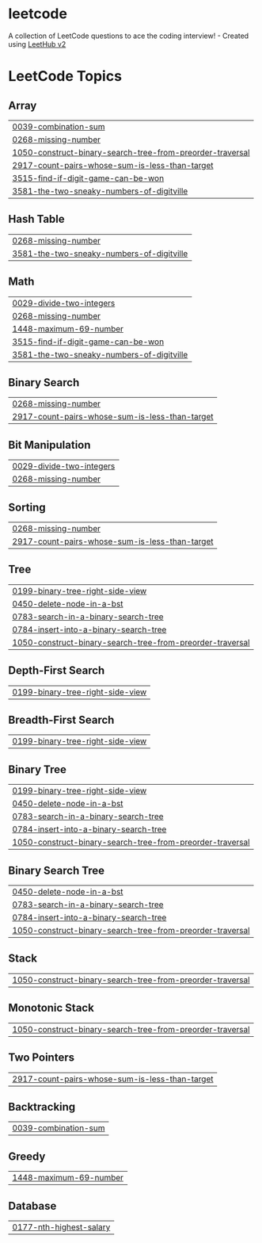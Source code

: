 # leetcode
A collection of LeetCode questions to ace the coding interview! - Created using [LeetHub v2](https://github.com/arunbhardwaj/LeetHub-2.0)

<!---LeetCode Topics Start-->
# LeetCode Topics
## Array
|  |
| ------- |
| [0039-combination-sum](https://github.com/Its-soul/leetcode/tree/master/0039-combination-sum) |
| [0268-missing-number](https://github.com/Its-soul/leetcode/tree/master/0268-missing-number) |
| [1050-construct-binary-search-tree-from-preorder-traversal](https://github.com/Its-soul/leetcode/tree/master/1050-construct-binary-search-tree-from-preorder-traversal) |
| [2917-count-pairs-whose-sum-is-less-than-target](https://github.com/Its-soul/leetcode/tree/master/2917-count-pairs-whose-sum-is-less-than-target) |
| [3515-find-if-digit-game-can-be-won](https://github.com/Its-soul/leetcode/tree/master/3515-find-if-digit-game-can-be-won) |
| [3581-the-two-sneaky-numbers-of-digitville](https://github.com/Its-soul/leetcode/tree/master/3581-the-two-sneaky-numbers-of-digitville) |
## Hash Table
|  |
| ------- |
| [0268-missing-number](https://github.com/Its-soul/leetcode/tree/master/0268-missing-number) |
| [3581-the-two-sneaky-numbers-of-digitville](https://github.com/Its-soul/leetcode/tree/master/3581-the-two-sneaky-numbers-of-digitville) |
## Math
|  |
| ------- |
| [0029-divide-two-integers](https://github.com/Its-soul/leetcode/tree/master/0029-divide-two-integers) |
| [0268-missing-number](https://github.com/Its-soul/leetcode/tree/master/0268-missing-number) |
| [1448-maximum-69-number](https://github.com/Its-soul/leetcode/tree/master/1448-maximum-69-number) |
| [3515-find-if-digit-game-can-be-won](https://github.com/Its-soul/leetcode/tree/master/3515-find-if-digit-game-can-be-won) |
| [3581-the-two-sneaky-numbers-of-digitville](https://github.com/Its-soul/leetcode/tree/master/3581-the-two-sneaky-numbers-of-digitville) |
## Binary Search
|  |
| ------- |
| [0268-missing-number](https://github.com/Its-soul/leetcode/tree/master/0268-missing-number) |
| [2917-count-pairs-whose-sum-is-less-than-target](https://github.com/Its-soul/leetcode/tree/master/2917-count-pairs-whose-sum-is-less-than-target) |
## Bit Manipulation
|  |
| ------- |
| [0029-divide-two-integers](https://github.com/Its-soul/leetcode/tree/master/0029-divide-two-integers) |
| [0268-missing-number](https://github.com/Its-soul/leetcode/tree/master/0268-missing-number) |
## Sorting
|  |
| ------- |
| [0268-missing-number](https://github.com/Its-soul/leetcode/tree/master/0268-missing-number) |
| [2917-count-pairs-whose-sum-is-less-than-target](https://github.com/Its-soul/leetcode/tree/master/2917-count-pairs-whose-sum-is-less-than-target) |
## Tree
|  |
| ------- |
| [0199-binary-tree-right-side-view](https://github.com/Its-soul/leetcode/tree/master/0199-binary-tree-right-side-view) |
| [0450-delete-node-in-a-bst](https://github.com/Its-soul/leetcode/tree/master/0450-delete-node-in-a-bst) |
| [0783-search-in-a-binary-search-tree](https://github.com/Its-soul/leetcode/tree/master/0783-search-in-a-binary-search-tree) |
| [0784-insert-into-a-binary-search-tree](https://github.com/Its-soul/leetcode/tree/master/0784-insert-into-a-binary-search-tree) |
| [1050-construct-binary-search-tree-from-preorder-traversal](https://github.com/Its-soul/leetcode/tree/master/1050-construct-binary-search-tree-from-preorder-traversal) |
## Depth-First Search
|  |
| ------- |
| [0199-binary-tree-right-side-view](https://github.com/Its-soul/leetcode/tree/master/0199-binary-tree-right-side-view) |
## Breadth-First Search
|  |
| ------- |
| [0199-binary-tree-right-side-view](https://github.com/Its-soul/leetcode/tree/master/0199-binary-tree-right-side-view) |
## Binary Tree
|  |
| ------- |
| [0199-binary-tree-right-side-view](https://github.com/Its-soul/leetcode/tree/master/0199-binary-tree-right-side-view) |
| [0450-delete-node-in-a-bst](https://github.com/Its-soul/leetcode/tree/master/0450-delete-node-in-a-bst) |
| [0783-search-in-a-binary-search-tree](https://github.com/Its-soul/leetcode/tree/master/0783-search-in-a-binary-search-tree) |
| [0784-insert-into-a-binary-search-tree](https://github.com/Its-soul/leetcode/tree/master/0784-insert-into-a-binary-search-tree) |
| [1050-construct-binary-search-tree-from-preorder-traversal](https://github.com/Its-soul/leetcode/tree/master/1050-construct-binary-search-tree-from-preorder-traversal) |
## Binary Search Tree
|  |
| ------- |
| [0450-delete-node-in-a-bst](https://github.com/Its-soul/leetcode/tree/master/0450-delete-node-in-a-bst) |
| [0783-search-in-a-binary-search-tree](https://github.com/Its-soul/leetcode/tree/master/0783-search-in-a-binary-search-tree) |
| [0784-insert-into-a-binary-search-tree](https://github.com/Its-soul/leetcode/tree/master/0784-insert-into-a-binary-search-tree) |
| [1050-construct-binary-search-tree-from-preorder-traversal](https://github.com/Its-soul/leetcode/tree/master/1050-construct-binary-search-tree-from-preorder-traversal) |
## Stack
|  |
| ------- |
| [1050-construct-binary-search-tree-from-preorder-traversal](https://github.com/Its-soul/leetcode/tree/master/1050-construct-binary-search-tree-from-preorder-traversal) |
## Monotonic Stack
|  |
| ------- |
| [1050-construct-binary-search-tree-from-preorder-traversal](https://github.com/Its-soul/leetcode/tree/master/1050-construct-binary-search-tree-from-preorder-traversal) |
## Two Pointers
|  |
| ------- |
| [2917-count-pairs-whose-sum-is-less-than-target](https://github.com/Its-soul/leetcode/tree/master/2917-count-pairs-whose-sum-is-less-than-target) |
## Backtracking
|  |
| ------- |
| [0039-combination-sum](https://github.com/Its-soul/leetcode/tree/master/0039-combination-sum) |
## Greedy
|  |
| ------- |
| [1448-maximum-69-number](https://github.com/Its-soul/leetcode/tree/master/1448-maximum-69-number) |
## Database
|  |
| ------- |
| [0177-nth-highest-salary](https://github.com/Its-soul/leetcode/tree/master/0177-nth-highest-salary) |
<!---LeetCode Topics End-->